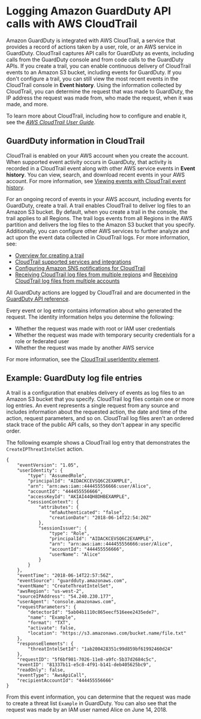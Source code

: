 # Logging Amazon GuardDuty API calls with AWS CloudTrail<a name="logging-using-cloudtrail"></a>

Amazon GuardDuty is integrated with AWS CloudTrail, a service that provides a record of actions taken by a user, role, or an AWS service in GuardDuty\. CloudTrail captures API calls for GuardDuty as events, including calls from the GuardDuty console and from code calls to the GuardDuty APIs\. If you create a trail, you can enable continuous delivery of CloudTrail events to an Amazon S3 bucket, including events for GuardDuty\. If you don't configure a trail, you can still view the most recent events in the CloudTrail console in **Event history**\. Using the information collected by CloudTrail, you can determine the request that was made to GuardDuty, the IP address the request was made from, who made the request, when it was made, and more\. 

To learn more about CloudTrail, including how to configure and enable it, see the *[AWS CloudTrail User Guide](https://docs.aws.amazon.com/awscloudtrail/latest/userguide/)*\.

## GuardDuty information in CloudTrail<a name="service-name-info-in-cloudtrail"></a>

CloudTrail is enabled on your AWS account when you create the account\. When supported event activity occurs in GuardDuty, that activity is recorded in a CloudTrail event along with other AWS service events in **Event history**\. You can view, search, and download recent events in your AWS account\. For more information, see [Viewing events with CloudTrail event history](https://docs.aws.amazon.com/awscloudtrail/latest/userguide/view-cloudtrail-events.html)\. 

For an ongoing record of events in your AWS account, including events for GuardDuty, create a trail\. A trail enables CloudTrail to deliver log files to an Amazon S3 bucket\. By default, when you create a trail in the console, the trail applies to all Regions\. The trail logs events from all Regions in the AWS partition and delivers the log files to the Amazon S3 bucket that you specify\. Additionally, you can configure other AWS services to further analyze and act upon the event data collected in CloudTrail logs\. For more information, see: 
+ [Overview for creating a trail](https://docs.aws.amazon.com/awscloudtrail/latest/userguide/cloudtrail-create-and-update-a-trail.html)
+ [CloudTrail supported services and integrations](https://docs.aws.amazon.com/awscloudtrail/latest/userguide/cloudtrail-aws-service-specific-topics.html)
+ [Configuring Amazon SNS notifications for CloudTrail](https://docs.aws.amazon.com/awscloudtrail/latest/userguide/getting_notifications_top_level.html)
+ [Receiving CloudTrail log files from multiple regions](https://docs.aws.amazon.com/awscloudtrail/latest/userguide/receive-cloudtrail-log-files-from-multiple-regions.html) and [Receiving CloudTrail log files from multiple accounts](https://docs.aws.amazon.com/awscloudtrail/latest/userguide/cloudtrail-receive-logs-from-multiple-accounts.html)

All GuardDuty actions are logged by CloudTrail and are documented in the [GuardDuty API reference](https://docs.aws.amazon.com/guardduty/latest/APIReference/)\.

Every event or log entry contains information about who generated the request\. The identity information helps you determine the following: 
+ Whether the request was made with root or IAM user credentials
+ Whether the request was made with temporary security credentials for a role or federated user
+ Whether the request was made by another AWS service

For more information, see the [CloudTrail userIdentity element](https://docs.aws.amazon.com/awscloudtrail/latest/userguide/cloudtrail-event-reference-user-identity.html)\.

## Example: GuardDuty log file entries<a name="understanding-service-name-entries"></a>

 A trail is a configuration that enables delivery of events as log files to an Amazon S3 bucket that you specify\. CloudTrail log files contain one or more log entries\. An event represents a single request from any source and includes information about the requested action, the date and time of the action, request parameters, and so on\. CloudTrail log files aren't an ordered stack trace of the public API calls, so they don't appear in any specific order\.

The following example shows a CloudTrail log entry that demonstrates the `CreateIPThreatIntelSet` action\.

```
{
    "eventVersion": "1.05",
    "userIdentity": {
        "type": "AssumedRole",
        "principalId": "AIDACKCEVSQ6C2EXAMPLE",
        "arn": "arn:aws:iam::444455556666:user/Alice",
        "accountId": "444455556666",
        "accessKeyId": "AKIAI44QH8DHBEXAMPLE",
        "sessionContext": {
            "attributes": {
                "mfaAuthenticated": "false",
                "creationDate": "2018-06-14T22:54:20Z"
            },
            "sessionIssuer": {
                "type": "Role",
                "principalId": "AIDACKCEVSQ6C2EXAMPLE",
                "arn": "arn:aws:iam::444455556666:user/Alice",
                "accountId": "444455556666",
                "userName": "Alice"
            }
        }
    },
    "eventTime": "2018-06-14T22:57:56Z",
    "eventSource": "guardduty.amazonaws.com",
    "eventName": "CreateThreatIntelSet",
    "awsRegion": "us-west-2",
    "sourceIPAddress": "54.240.230.177",
    "userAgent": "console.amazonaws.com",
    "requestParameters": {
        "detectorId": "5ab04b1110c865eecf516eee2435ede7",
        "name": "Example",
        "format": "TXT",
        "activate": false,
        "location": "https://s3.amazonaws.com/bucket.name/file.txt"
    },
    "responseElements": {
        "threatIntelSetId": "1ab200428351c99d859bf61992460d24"
    },
    "requestID": "5f6bf981-7026-11e8-a9fc-5b37d2684c5c",
    "eventID": "81337b11-e5c8-4f91-b141-deb405625bc9",
    "readOnly": false,
    "eventType": "AwsApiCall",
    "recipientAccountId": "444455556666"
}
```

From this event information, you can determine that the request was made to create a threat list `Example` in GuardDuty\. You can also see that the request was made by an IAM user named Alice on June 14, 2018\.